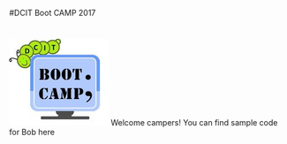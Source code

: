 #DCIT Boot CAMP 2017
#
![alt text](https://raw.githubusercontent.com/justkrismanohar/bootcamp2017/master/logo.png)
Welcome campers!
You can find sample code for Bob here